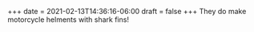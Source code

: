 +++
date = 2021-02-13T14:36:16-06:00
draft = false
+++
They do make motorcycle helments with shark fins!